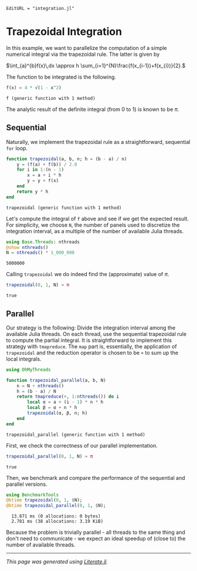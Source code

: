 ```@meta
EditURL = "integration.jl"
```

# Trapezoidal Integration

In this example, we want to parallelize the computation of a simple numerical integral
via the trapezoidal rule. The latter is given by

$\int_{a}^{b}f(x)\,dx \approx h \sum_{i=1}^{N}\frac{f(x_{i-1})+f(x_{i})}{2}.$

The function to be integrated is the following.

````julia
f(x) = 4 * √(1 - x^2)
````

````
f (generic function with 1 method)
````

The analytic result of the definite integral (from 0 to 1) is known to be $\pi$.

## Sequential

Naturally, we implement the trapezoidal rule as a straightforward, sequential `for` loop.

````julia
function trapezoidal(a, b, n; h = (b - a) / n)
    y = (f(a) + f(b)) / 2.0
    for i in 1:(n - 1)
        x = a + i * h
        y = y + f(x)
    end
    return y * h
end
````

````
trapezoidal (generic function with 1 method)
````

Let's compute the integral of `f` above and see if we get the expected result.
For simplicity, we choose `N`, the number of panels used to discretize the integration
interval, as a multiple of the number of available Julia threads.

````julia
using Base.Threads: nthreads
@show nthreads()
N = nthreads() * 1_000_000
````

````
5000000
````

Calling `trapezoidal` we do indeed find the (approximate) value of $\pi$.

````julia
trapezoidal(0, 1, N) ≈ π
````

````
true
````

## Parallel

Our strategy is the following: Divide the integration interval among the available
Julia threads. On each thread, use the sequential trapezoidal rule to compute the partial
integral.
It is straightforward to implement this strategy with `tmapreduce`. The `map` part
is, essentially, the application of `trapezoidal` and the reduction operator is chosen to
be `+` to sum up the local integrals.

````julia
using OhMyThreads

function trapezoidal_parallel(a, b, N)
    n = N ÷ nthreads()
    h = (b - a) / N
    return tmapreduce(+, 1:nthreads()) do i
        local α = a + (i - 1) * n * h
        local β = α + n * h
        trapezoidal(α, β, n; h)
    end
end
````

````
trapezoidal_parallel (generic function with 1 method)
````

First, we check the correctness of our parallel implementation.

````julia
trapezoidal_parallel(0, 1, N) ≈ π
````

````
true
````

Then, we benchmark and compare the performance of the sequential and parallel versions.

````julia
using BenchmarkTools
@btime trapezoidal(0, 1, $N);
@btime trapezoidal_parallel(0, 1, $N);
````

````
  13.871 ms (0 allocations: 0 bytes)
  2.781 ms (38 allocations: 3.19 KiB)

````

Because the problem is trivially parallel - all threads to the same thing and don't need
to communicate - we expect an ideal speedup of (close to) the number of available threads.

---

*This page was generated using [Literate.jl](https://github.com/fredrikekre/Literate.jl).*

